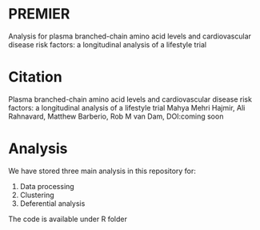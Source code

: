 # PREMIER
Analysis for plasma branched-chain amino acid levels and cardiovascular disease risk factors: a longitudinal analysis of a lifestyle trial

# Citation

Plasma branched-chain amino acid levels and cardiovascular disease risk factors: a longitudinal analysis of a lifestyle trial
Mahya Mehri Hajmir, Ali Rahnavard, Matthew Barberio, Rob M van Dam, DOI:coming soon


# Analysis

We have stored three main analysis in this repository for:
1) Data processing
2) Clustering
3) Deferential analysis

The code is available under R folder